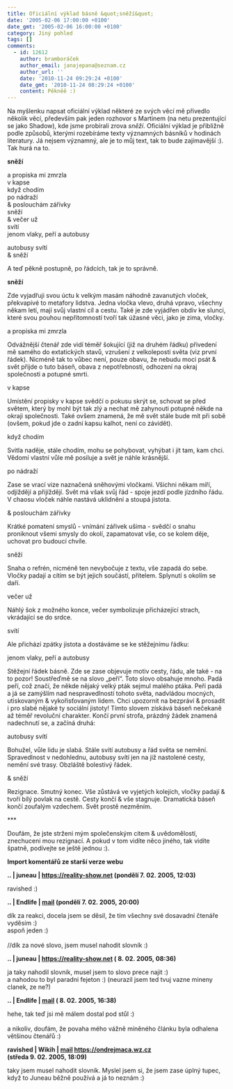 ```yaml
---
title: Oficiální výklad básně &quot;sněží&quot;
date: '2005-02-06 17:00:00 +0100'
date_gmt: '2005-02-06 16:00:00 +0100'
category: Jiný pohled
tags: []
comments:
  - id: 12612
    author: bramboráček
    author_email: janajepana@seznam.cz
    author_url: ''
    date: '2010-11-24 09:29:24 +0100'
    date_gmt: '2010-11-24 08:29:24 +0100'
    content: Pěkněě :)
---
```

<p>Na myšlenku napsat oficiální výklad některé ze svých věcí mě přivedlo několik věcí,
především pak jeden rozhovor s Martinem (na netu prezentující se jako Shadow), kde jsme
probírali zrova <em>sněží</em>. Oficiální výklad je přibližně podle způsobů, kterými
rozebíráme texty významných básníků v hodinách literatury. Já nejsem významný, ale je
to můj text, tak to bude zajímavější :). Tak hurá na to.</p>
<p class="odsazeny"><strong>sněží</strong></p>
<p class="odsazeny">a propiska mi zmrzla<br>v kapse<br>když chodím<br>po nádraží<br>&amp; poslouchám zářivky<br>sněží<br>&amp; večer už <br>svítí <br>jenom vlaky, peří a autobusy</p>
<p class="odsazeny">autobusy svítí<br>&amp; sněží</p>
<p>A teď pěkně postupně, po řádcích, tak je to správně.</p>
<p class="odsazeny"><strong>sněží</strong></p>
<p>Zde vyjadřuji svou úctu k velkým masám náhodně zavanutých vloček, překvapivé to metafory
lidstva. Jedna vločka vlevo, druhá vpravo, všechny někam letí, mají svůj vlastní cíl a cestu.
Také je zde vyjádřen obdiv ke slunci, které svou pouhou nepřítomností tvoří tak úžasné věci,
jako je zima, vločky.</p>
<p class="odsazeny">a propiska mi zmrzla</p>
<p>Odvážnější čtenář zde vidí téměř šokující (již na druhém řádku) přivedení mě samého do
extatických stavů, vzrušení z velkoleposti světa (viz první řádek). Nicméně tak to vůbec není,
pouze obavu, že nebudu moci psát &amp; svět přijde o tuto báseň, obava z nepotřebnosti,
odhození na okraj společnosti a potupné smrti.</p>
<p class="odsazeny">v kapse</p>
<p>Umístění propisky v kapse svědčí o pokusu skrýt se, schovat se před světem, který by mohl být
tak zlý a nechat mě zahynouti potupně někde na okraji společnosti. Také ovšem znamená, že mě svět
stále bude mít při sobě (ovšem, pokud jde o zadní kapsu kalhot, není co závidět).</p>
<p class="odsazeny">když chodím</p>
<p>Svitla naděje, stále chodím, mohu se pohybovat, vyhýbat i jít tam, kam chci. Vědomí vlastní vůle
mě posiluje a svět je náhle krásnější.</p>
<p class="odsazeny">po nádraží</p>
<p>Zase se vrací vize naznačená sněhovými vločkami. Všichni někam míří, odjíždějí a přijíždějí.
Svět má však svůj řád - spoje jezdí podle jízdního řádu. V chaosu vloček náhle nastává uklidnění
a stoupá jistota.</p>
<p class="odsazeny">&amp; poslouchám zářivky</p>
<p>Krátké pomatení smyslů - vnímání zářivek ušima - svědčí o snahu proniknout všemi smysly
do okolí, zapamatovat vše, co se kolem děje, uchovat pro budoucí chvíle.</p>
<p class="odsazeny">sněží</p>
<p>Snaha o refrén, nicméně ten nevybočuje z textu, vše zapadá do sebe. Vločky padají a
cítím se být jejich součástí, přítelem. Splynutí s okolím se daří.</p>
<p class="odsazeny">večer už</p>
<p>Náhlý šok z možného konce, večer symbolizuje přicházející strach, vkrádající se do srdce.</p>
<p class="odsazeny">svítí</p>
<p>Ale přichází zpátky jistota a dostáváme se ke stěžejnímu řádku:</p>
<p class="odsazeny">jenom vlaky, peří a autobusy</p>
<p>Stěžejní řádek básně. Zde se zase objevuje motiv cesty, řádu, ale také - na to pozor!
Soustřeďmě se na slovo &bdquo;peří&ldquo;. Toto slovo obsahuje mnoho. Padá peří, což značí,
že někde nějaký velký pták sejmul malého ptáka. Peří padá a já se zamýšlím nad nespravedlností
tohoto světa, nadvládou mocných, utiskovaným &amp; vykořisťovaným lidem. Chci upozornit
na bezpráví &amp; prosadit i pro slabé nějaké ty sociální jistoty! Tímto slovem získává
báseň nečekaně až téměř revoluční charakter. Končí první
strofa, prázdný žádek znamená nadechnutí se, a začíná druhá:</p>
<p class="odsazeny">autobusy svítí</p>
<p>Bohužel, vůle lidu je slabá. Stále svítí autobusy a řád světa se nemění. Spravedlnost
v nedohlednu, autobusy svítí jen na již nastolené cesty, nemění své trasy. Obzláště bolestivý řádek.</p>
<p class="odsazeny">&amp; sněží</p>
<p>Rezignace. Smutný konec. Vše zůstává ve vyjetých kolejích, vločky padají &amp; tvoří bílý
povlak na cestě. Cesty končí &amp; vše stagnuje. Dramatická báseň končí zoufalým vzdechem.
Svět prostě nezměním.</p>
<p>***</p>
<p>Doufám, že jste strženi mým společenským citem &amp; uvědomělostí, znechuceni mou rezignací.
A pokud v tom vidíte něco jiného, tak vidíte špatně, podívejte se ještě jednou :).</p>
<div class="import-komentaru">
<p><strong>Import komentářů ze starší verze webu</strong></p>
<div class="comment">
<p style="font-weight:bold"><span class="compredmet">..</span> | <span class="comname">juneau</span> |  <a href="https://reality-show.net">https://reality-show.net</a> (pondělí&nbsp;7.&nbsp;02.&nbsp;2005,&nbsp;12:03)</p>
<p>ravished :) </p>
</div>
<div class="comment">
<p style="font-weight:bold"><span class="compredmet">..</span> | <span class="comname">Endlife</span> |  <a href="mailto:jan.martinek@post.cz">mail</a> (pondělí&nbsp;7.&nbsp;02.&nbsp;2005,&nbsp;20:00)</p>
<p>dík za reakci, docela jsem se děsil, že tím všechny své dosavadní čtenáře vyděsím :) <br> aspoň jeden :) <br>  <br> //dík za nové slovo, jsem musel nahodit slovník :) </p>
</div>
<div class="comment">
<p style="font-weight:bold"><span class="compredmet">..</span> | <span class="comname">juneau</span> |  <a href="https://reality-show.net">https://reality-show.net</a> (&nbsp;8.&nbsp;02.&nbsp;2005,&nbsp;08:36)</p>
<p>ja taky nahodil slovnik, musel jsem to slovo prece najit :) <br> a nahodou to byl paradni fejeton :) (neurazil jsem ted tvuj vazne mineny clanek, ze ne?) </p>
</div>
<div class="comment">
<p style="font-weight:bold"><span class="compredmet">..</span> | <span class="comname">Endlife</span> |  <a href="mailto:jan.martinek@post.cz">mail</a> (&nbsp;8.&nbsp;02.&nbsp;2005,&nbsp;16:38)</p>
<p>hehe, tak teď jsi mě málem dostal pod stůl :) <br>  <br> a nikoliv, doufám, že povaha mého vážně míněného článku byla odhalena většinou čtenářů :) </p>
</div>
<div class="comment">
<p style="font-weight:bold"><span class="compredmet">ravished</span> | <span class="comname">Wikih</span> |  <a href="mailto:ondrejmaca@centrum.cz">mail</a>  <a href="https://ondrejmaca.wz.cz">https://ondrejmaca.wz.cz</a> (středa&nbsp;9.&nbsp;02.&nbsp;2005,&nbsp;18:09)</p>
<p>taky jsem musel nahodit slovník. Myslel jsem si, že jsem zase úplný tupec, když to Juneau běžně používá a já to neznám :) </p>
</div>
</div>

